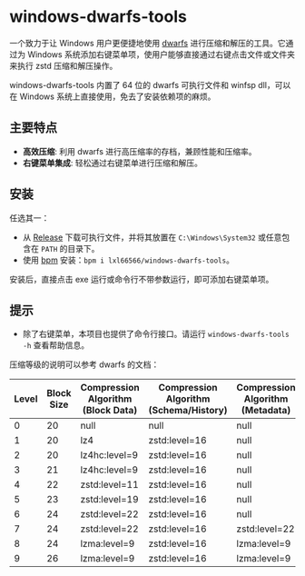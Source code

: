 # windows-dwarfs-tools

一个致力于让 Windows 用户更便捷地使用 [dwarfs](https://github.com/mhx/dwarfs) 进行压缩和解压的工具。它通过为 Windows 系统添加右键菜单项，使用户能够直接通过右键点击文件或文件夹来执行 zstd 压缩和解压操作。

windows-dwarfs-tools 内置了 64 位的 dwarfs 可执行文件和 winfsp dll，可以在 Windows 系统上直接使用，免去了安装依赖项的麻烦。

## 主要特点

- **高效压缩**: 利用 dwarfs 进行高压缩率的存档，兼顾性能和压缩率。
- **右键菜单集成**: 轻松通过右键菜单进行压缩和解压。

## 安装

任选其一：

- 从 [Release](https://github.com/lxl66566/windows-dwarfs-tools/releases) 下载可执行文件，并将其放置在 `C:\Windows\System32` 或任意包含在 `PATH` 的目录下。
- 使用 [bpm](https://github.com/lxl66566/bpm) 安装：`bpm i lxl66566/windows-dwarfs-tools`。

安装后，直接点击 exe 运行或命令行不带参数运行，即可添加右键菜单项。

## 提示

- 除了右键菜单，本项目也提供了命令行接口。请运行 `windows-dwarfs-tools -h` 查看帮助信息。

压缩等级的说明可以参考 dwarfs 的文档：

| Level | Block Size | Compression Algorithm (Block Data) | Compression Algorithm (Schema/History) | Compression Algorithm (Metadata) | Window Size/Step | Inode Order |
| ----- | ---------- | ---------------------------------- | -------------------------------------- | -------------------------------- | ---------------- | ----------- |
| 0     | 20         | null                               | null                                   | null                             | 0 / 0            | none        |
| 1     | 20         | lz4                                | zstd:level=16                          | null                             | 0 / 0            | path        |
| 2     | 20         | lz4hc:level=9                      | zstd:level=16                          | null                             | 0 / 0            | path        |
| 3     | 21         | lz4hc:level=9                      | zstd:level=16                          | null                             | 12 / 1           | similarity  |
| 4     | 22         | zstd:level=11                      | zstd:level=16                          | null                             | 12 / 2           | similarity  |
| 5     | 23         | zstd:level=19                      | zstd:level=16                          | null                             | 12 / 2           | similarity  |
| 6     | 24         | zstd:level=22                      | zstd:level=16                          | null                             | 12 / 3           | nilsimsa    |
| 7     | 24         | zstd:level=22                      | zstd:level=16                          | zstd:level=22                    | 12 / 3           | nilsimsa    |
| 8     | 24         | lzma:level=9                       | zstd:level=16                          | lzma:level=9                     | 12 / 4           | nilsimsa    |
| 9     | 26         | lzma:level=9                       | zstd:level=16                          | lzma:level=9                     | 12 / 4           | nilsimsa    |
